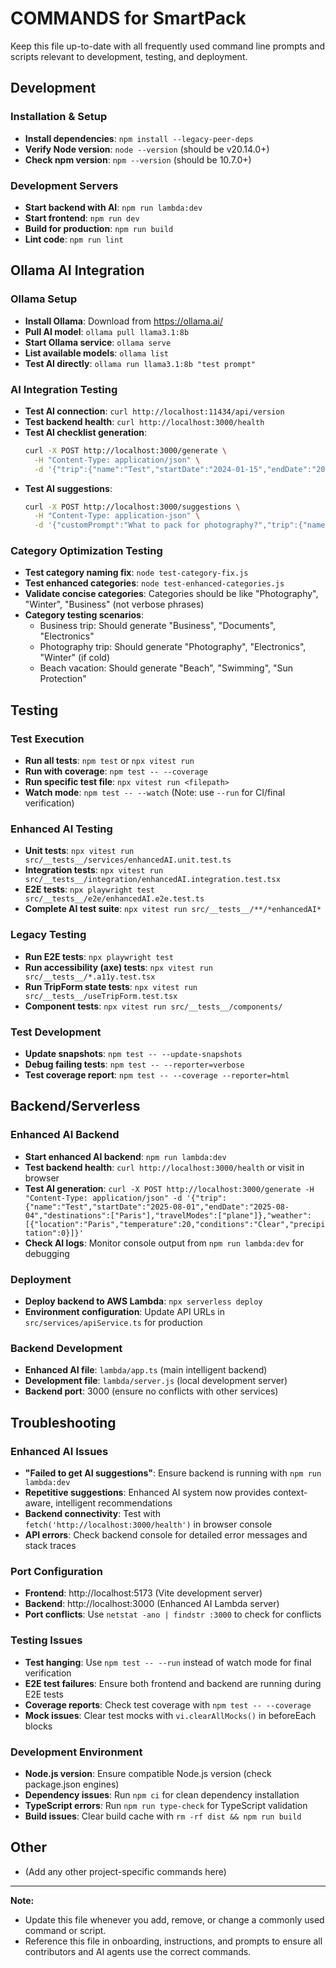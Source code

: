 <!--
This file lists all frequently used commands and scripts for SmartPack development, testing, and deployment.
Keep this comment at the top; do not overwrite or remove it when updating the document.

How to update: Add or update commands whenever you add, remove, or change scripts, workflows, or dev/test/deploy steps. Review after adding new tools or scripts.
-->

# COMMANDS for SmartPack

Keep this file up-to-date with all frequently used command line prompts and scripts relevant to development, testing, and deployment.

## Development

### Installation & Setup

- **Install dependencies**: `npm install --legacy-peer-deps`
- **Verify Node version**: `node --version` (should be v20.14.0+)
- **Check npm version**: `npm --version` (should be 10.7.0+)

### Development Servers

- **Start backend with AI**: `npm run lambda:dev`
- **Start frontend**: `npm run dev`
- **Build for production**: `npm run build`
- **Lint code**: `npm run lint`

## Ollama AI Integration

### Ollama Setup

- **Install Ollama**: Download from https://ollama.ai/
- **Pull AI model**: `ollama pull llama3.1:8b`
- **Start Ollama service**: `ollama serve`
- **List available models**: `ollama list`
- **Test AI directly**: `ollama run llama3.1:8b "test prompt"`

### AI Integration Testing

- **Test AI connection**: `curl http://localhost:11434/api/version`
- **Test backend health**: `curl http://localhost:3000/health`
- **Test AI checklist generation**:
  ```bash
  curl -X POST http://localhost:3000/generate \
    -H "Content-Type: application/json" \
    -d '{"trip":{"name":"Test","startDate":"2024-01-15","endDate":"2024-01-18","destinations":["Tokyo"],"travelModes":["walking"],"tripDetails":"test"},"weather":[{"location":"Tokyo","temperature":15,"conditions":"clear","precipitation":0}]}'
  ```
- **Test AI suggestions**:
  ```bash
  curl -X POST http://localhost:3000/suggestions \
    -H "Content-Type: application-json" \
    -d '{"customPrompt":"What to pack for photography?","trip":{"name":"Test","startDate":"2024-01-15","endDate":"2024-01-18","destinations":["Tokyo"],"travelModes":["walking"],"tripDetails":"test"},"weather":[{"location":"Tokyo","temperature":15,"conditions":"clear","precipitation":0}]}'
  ```

### Category Optimization Testing

- **Test category naming fix**: `node test-category-fix.js`
- **Test enhanced categories**: `node test-enhanced-categories.js`
- **Validate concise categories**: Categories should be like "Photography", "Winter", "Business" (not verbose phrases)
- **Category testing scenarios**:
  - Business trip: Should generate "Business", "Documents", "Electronics"
  - Photography trip: Should generate "Photography", "Electronics", "Winter" (if cold)
  - Beach vacation: Should generate "Beach", "Swimming", "Sun Protection"

## Testing

### Test Execution

- **Run all tests**: `npm test` or `npx vitest run`
- **Run with coverage**: `npm test -- --coverage`
- **Run specific test file**: `npx vitest run <filepath>`
- **Watch mode**: `npm test -- --watch` (Note: use `--run` for CI/final verification)

### Enhanced AI Testing

- **Unit tests**: `npx vitest run src/__tests__/services/enhancedAI.unit.test.ts`
- **Integration tests**: `npx vitest run src/__tests__/integration/enhancedAI.integration.test.tsx`
- **E2E tests**: `npx playwright test src/__tests__/e2e/enhancedAI.e2e.test.ts`
- **Complete AI test suite**: `npx vitest run src/__tests__/**/*enhancedAI*`

### Legacy Testing

- **Run E2E tests**: `npx playwright test`
- **Run accessibility (axe) tests**: `npx vitest run src/__tests__/*.a11y.test.tsx`
- **Run TripForm state tests**: `npx vitest run src/__tests__/useTripForm.test.tsx`
- **Component tests**: `npx vitest run src/__tests__/components/`

### Test Development

- **Update snapshots**: `npm test -- --update-snapshots`
- **Debug failing tests**: `npm test -- --reporter=verbose`
- **Test coverage report**: `npm test -- --coverage --reporter=html`

## Backend/Serverless

### Enhanced AI Backend

- **Start enhanced AI backend**: `npm run lambda:dev`
- **Test backend health**: `curl http://localhost:3000/health` or visit in browser
- **Test AI generation**: `curl -X POST http://localhost:3000/generate -H "Content-Type: application/json" -d '{"trip":{"name":"Test","startDate":"2025-08-01","endDate":"2025-08-04","destinations":["Paris"],"travelModes":["plane"]},"weather":[{"location":"Paris","temperature":20,"conditions":"Clear","precipitation":0}]}'`
- **Check AI logs**: Monitor console output from `npm run lambda:dev` for debugging

### Deployment

- **Deploy backend to AWS Lambda**: `npx serverless deploy`
- **Environment configuration**: Update API URLs in `src/services/apiService.ts` for production

### Backend Development

- **Enhanced AI file**: `lambda/app.ts` (main intelligent backend)
- **Development file**: `lambda/server.js` (local development server)
- **Backend port**: 3000 (ensure no conflicts with other services)

## Troubleshooting

### Enhanced AI Issues

- **"Failed to get AI suggestions"**: Ensure backend is running with `npm run lambda:dev`
- **Repetitive suggestions**: Enhanced AI system now provides context-aware, intelligent recommendations
- **Backend connectivity**: Test with `fetch('http://localhost:3000/health')` in browser console
- **API errors**: Check backend console for detailed error messages and stack traces

### Port Configuration

- **Frontend**: http://localhost:5173 (Vite development server)
- **Backend**: http://localhost:3000 (Enhanced AI Lambda server)
- **Port conflicts**: Use `netstat -ano | findstr :3000` to check for conflicts

### Testing Issues

- **Test hanging**: Use `npm test -- --run` instead of watch mode for final verification
- **E2E test failures**: Ensure both frontend and backend are running during E2E tests
- **Coverage reports**: Check test coverage with `npm test -- --coverage`
- **Mock issues**: Clear test mocks with `vi.clearAllMocks()` in beforeEach blocks

### Development Environment

- **Node.js version**: Ensure compatible Node.js version (check package.json engines)
- **Dependency issues**: Run `npm ci` for clean dependency installation
- **TypeScript errors**: Run `npm run type-check` for TypeScript validation
- **Build issues**: Clear build cache with `rm -rf dist && npm run build`

## Other

- (Add any other project-specific commands here)

---

**Note:**

- Update this file whenever you add, remove, or change a commonly used command or script.
- Reference this file in onboarding, instructions, and prompts to ensure all contributors and AI agents use the correct commands.
